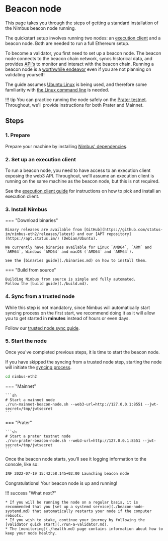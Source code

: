 # Beacon node

This page takes you through the steps of getting a standard installation of the Nimbus beacon node running.

The quickstart setup involves running two nodes: an [execution client](./eth1.md) and a beacon node.
Both are needed to run a full Ethereum setup.

To become a validator, you first need to set up a beacon node.
The beacon node connects to the beacon chain network, syncs historical data, and provides [API's](./rest-api.md) to monitor and interact with the beacon chain.
Running a beacon node is a [worthwhile endeavor](https://vitalik.ca/general/2021/05/23/scaling.html#its-crucial-for-blockchain-decentralization-for-regular-users-to-be-able-to-run-a-node) even if you are not planning on validating yourself!

The guide assumes [Ubuntu Linux](https://ubuntu.com/download/server) is being used, and therefore some familiarity with [the Linux command line](https://ubuntu.com/tutorials/command-line-for-beginners) is needed.

!!! tip
    You can practice running the node safely on the [Prater testnet](./prater.md).
    Throughout, we'll provide instructions for both Prater and Mainnet.


## Steps

### 1. Prepare

Prepare your machine by installing [Nimbus' dependencies](./install.md).

### 2. Set up an execution client

To run a beacon node, you need to have access to an execution client exposing the web3 API.
Throughout, we'll assume an execution client is running on the same machine as the beacon node, but this is not required.

See the [execution client guide](./eth1.md) for instructions on how to pick and install an execution client.

### 3. Install Nimbus

=== "Download binaries"

    Binary releases are available from [GitHub](https://github.com/status-im/nimbus-eth2/releases/latest) and our [APT repository](https://apt.status.im/) (Debian/Ubuntu).

    We currently have binaries available for Linux `AMD64`, `ARM` and `ARM64`, Windows `AMD64` and macOS (`AMD64` and `ARM64`).

    See the [binaries guide](./binaries.md) on how to install them.


=== "Build from source"

    Building Nimbus from source is simple and fully automated.
    Follow the [build guide](./build.md).


### 4. Sync from a trusted node

While this step is not mandatory, since Nimbus will automatically start syncing process on the first start, we recommend doing it as it will allow you to get started in **minutes** instead of hours or even days.

Follow our [trusted node sync guide](./trusted-node-sync.md).


### 5. Start the node

Once you've completed previous steps, it is time to start the beacon node.

If you have skipped the syncing from a trusted node step, starting the node will initiate the [syncing process](./start-syncing.md).

```sh
cd nimbus-eth2
```

=== "Mainnet"

    ```sh
    # Start a mainnet node
    ./run-mainnet-beacon-node.sh --web3-url=http://127.0.0.1:8551 --jwt-secret=/tmp/jwtsecret
    ```

=== "Prater"

    ```sh
    # Start a prater testnet node
    ./run-prater-beacon-node.sh --web3-url=http://127.0.0.1:8551 --jwt-secret=/tmp/jwtsecret
    ```

Once the beacon node starts, you'll see it logging information to the console, like so:

```sh
INF 2022-07-19 15:42:58.145+02:00 Launching beacon node                      topics="beacnde" version=v22.10.1-97a1cdc4-stateofus ...
```

Congratulations!
Your beacon node is up and running!

!!! success "What next?"

    * If you will be running the node on a regular basis, it is recommended that you [set up a systemd service](./beacon-node-systemd.md) that automatically restarts your node if the computer reboots.
    * If you wish to stake, continue your journey by following the [validator quick start](./run-a-validator.md).
    * The [monitoring](./health.md) page contains information about how to keep your node healthy.
